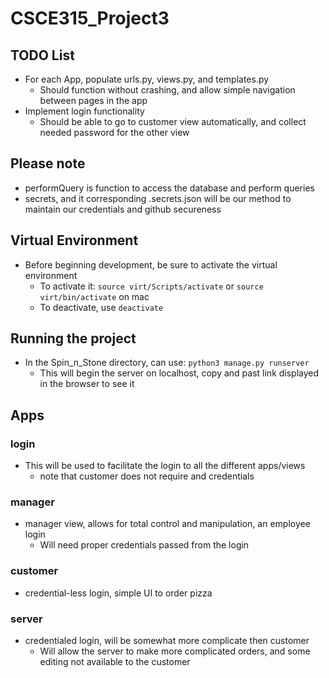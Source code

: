 # CSCE315_Project3 #

## TODO List ##
+ For each App, populate urls.py, views.py, and templates.py 
  + Should function without crashing, and allow simple navigation between pages in the app
+ Implement login functionality 
  + Should be able to go to customer view automatically, and collect needed password for the other view

## Please note ##
+ performQuery is function to access the database and perform queries
+ secrets, and it corresponding .secrets.json will be our method to maintain our credentials and github secureness 

## Virtual Environment ##
+ Before beginning development, be sure to activate the virtual environment 
  + To activate it: `source virt/Scripts/activate` or `source virt/bin/activate` on mac
  + To deactivate, use `deactivate`

## Running the project ##
+ In the Spin_n_Stone directory, can use: `python3 manage.py runserver`
  + This will begin the server on localhost, copy and past link displayed in the browser to see it 

## Apps ##

### login ###
+ This will be used to facilitate the login to all the different apps/views
  + note that customer does not require and credentials 

### manager ###
+ manager view, allows for total control and manipulation, an employee login
  + Will need proper credentials passed from the login 

### customer ###
+ credential-less login, simple UI to order pizza 

### server ###
+ credentialed login, will be somewhat more complicate then customer
  + Will allow the server to make more complicated orders, and some editing not available to the customer 